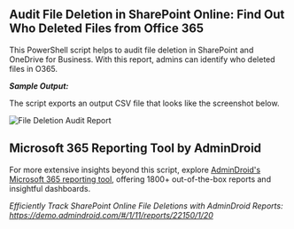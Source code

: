## Audit File Deletion in SharePoint Online: Find Out Who Deleted Files from Office 365
This PowerShell script helps to audit file deletion in SharePoint and OneDrive for Business. With this report, admins can identify who deleted files in O365.

***Sample Output:***

The script exports an output CSV file that looks like the screenshot below.

![File Deletion Audit Report](https://o365reports.com/wp-content/uploads/2021/12/Audit-file-deletion-in-Office-365.png?v=1705576613)

## Microsoft 365 Reporting Tool by AdminDroid

For more extensive insights beyond this script, explore [AdminDroid's Microsoft 365 reporting tool](https://admindroid.com/?src=GitHub), offering 1800+ out-of-the-box reports and insightful dashboards.

*Efficiently Track SharePoint Online File Deletions with AdminDroid Reports: <https://demo.admindroid.com/#/1/11/reports/22150/1/20>*

